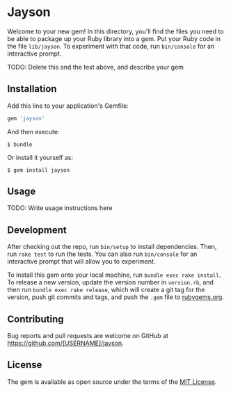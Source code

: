 # Jayson

Welcome to your new gem! In this directory, you'll find the files you need to be able to package up your Ruby library into a gem. Put your Ruby code in the file `lib/jayson`. To experiment with that code, run `bin/console` for an interactive prompt.

TODO: Delete this and the text above, and describe your gem

## Installation

Add this line to your application's Gemfile:

```ruby
gem 'jayson'
```

And then execute:

    $ bundle

Or install it yourself as:

    $ gem install jayson

## Usage

TODO: Write usage instructions here

## Development

After checking out the repo, run `bin/setup` to install dependencies. Then, run `rake test` to run the tests. You can also run `bin/console` for an interactive prompt that will allow you to experiment.

To install this gem onto your local machine, run `bundle exec rake install`. To release a new version, update the version number in `version.rb`, and then run `bundle exec rake release`, which will create a git tag for the version, push git commits and tags, and push the `.gem` file to [rubygems.org](https://rubygems.org).

## Contributing

Bug reports and pull requests are welcome on GitHub at https://github.com/[USERNAME]/jayson.


## License

The gem is available as open source under the terms of the [MIT License](http://opensource.org/licenses/MIT).

